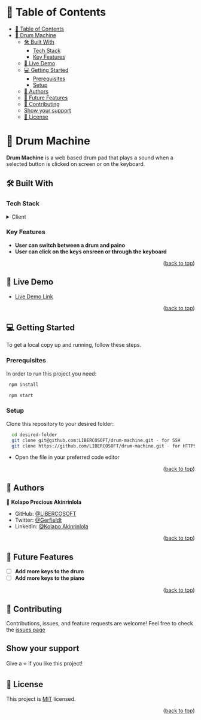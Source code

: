# 📗 Table of Contents

- [📗 Table of Contents](#-table-of-contents)
- [📖 Drum Machine ](#-drum-machine-)
  - [🛠 Built With ](#-built-with-)
    - [Tech Stack ](#tech-stack-)
    - [Key Features ](#key-features-)
  - [🚀 Live Demo ](#-live-demo-)
  - [💻 Getting Started ](#-getting-started-)
    - [Prerequisites](#prerequisites)
    - [Setup](#setup)
  - [👥 Authors ](#-authors-)
  - [🔭 Future Features ](#-future-features-)
  - [🤝 Contributing](#-contributing)
  - [Show your support](#show-your-support)
  - [📝 License](#-license)

<!-- PROJECT DESCRIPTION -->

# 📖 Drum Machine <a name="about-project"></a>

**Drum Machine** is a web based drum pad that plays a sound when a selected button is clicked on screen or on the keyboard.

## 🛠 Built With <a name="built-with"></a>

### Tech Stack <a name="tech-stack"></a>

<details>
  <summary>Client</summary>
  <ul>
    <li><a href="https://reactjs.org/">React.js</a></li>
  </ul>
</details>

<!-- Features -->

### Key Features <a name="key-features"></a>

- **User can switch between a drum and paino**
- **User can click on the keys onsreen or through the keyboard**

<p align="right">(<a href="#readme-top">back to top</a>)</p>

<!-- LIVE DEMO -->

## 🚀 Live Demo <a name="live-demo"></a>

- [Live Demo Link](https://google.com)

<p align="right">(<a href="#readme-top">back to top</a>)</p>

<!-- GETTING STARTED -->

## 💻 Getting Started <a name="getting-started"></a>

To get a local copy up and running, follow these steps.

### Prerequisites

In order to run this project you need:


```sh
 npm install
```

```sh
 npm start
```
### Setup

Clone this repository to your desired folder:

```sh
  cd desired-folder
  git clone git@github.com:LIBERCOSOFT/drum-machine.git - for SSH
  git clone https://github.com/LIBERCOSOFT/drum-machine.git - for HTTPS
```
- Open the file in your preferred code editor


<p align="right">(<a href="#readme-top">back to top</a>)</p>

<!-- AUTHORS -->

## 👥 Authors <a name="authors"></a>

👤 **Kolapo Precious Akinrinlola**

- GitHub: [@LIBERCOSOFT](https://github.com/LIBERCOSOFT)
- Twitter: [@Gerfieldt](https://twitter.com/Gerfieldt)
- Linkedin: [@Kolapo Akinrinlola](https://www.linkedin.com/in/kolapo-akinrinlola-072097110)



<p align="right">(<a href="#readme-top">back to top</a>)</p>

<!-- FUTURE FEATURES -->

## 🔭 Future Features <a name="future-features"></a>

- [ ] **Add more keys to the drum**
- [ ] **Add more keys to the piano**

<p align="right">(<a href="#readme-top">back to top</a>)</p>

<!-- CONTRIBUTING -->

## 🤝 Contributing

Contributions, issues, and feature requests are welcome!
Feel free to check the [issues page](https://github.com/LIBERCOSOFT/drum-machine/issues)

## Show your support

Give a ⭐️ if you like this project!

## 📝 License

This project is [MIT](./LICENSE) licensed.

<p align="right">(<a href="#readme-top">back to top</a>)</p>